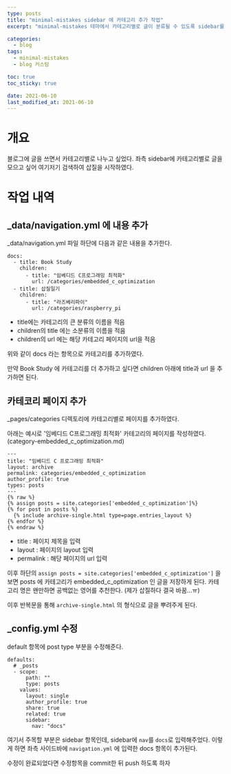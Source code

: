 ```yaml
---
type: posts
title: "minimal-mistakes sidebar 에 카테고리 추가 작업"
excerpt: "minimal-mistakes 테마에서 카테고리별로 글이 분류될 수 있도록 sidebar를 추가해봅시다! "

categories:
  - blog
tags:
  - minimal-mistakes
  - blog 커스텀

toc: true
toc_sticky: true

date: 2021-06-10
last_modified_at: 2021-06-10
---
```


# 개요 

블로그에 글을 쓰면서 카테고리별로 나누고 싶었다. 
좌측 sidebar에 카테고리별로 글을 모으고 싶어 여기저기 검색하여 삽질을 시작하였다. 

# 작업 내역

## _data/navigation.yml 에 내용 추가 

_data/navigation.yml 파일 하단에 다음과 같은 내용을 추가한다. 

```
docs:
  - title: Book Study
    children:
      - title: "임베디드 C프로그래밍 최적화"
        url: /categories/embedded_c_optimization
  - title: 삽질일기
    children:
      - title: "라즈베리파이"
        url: /categories/raspberry_pi
```

* title에는 카테고리의 큰 분류의 이름을 적음
* children의 title 에는 소분류의 이름을 적음
* children의 url 에는 해당 카테고리 페이지의 url을 적음

위와 같이 docs 라는 항목으로 카테고리를 추가하였다. 

만약 Book Study 에 카테고리를 더 추가하고 싶다면 children 아래에 title과 url 을 추가하면 된다. 

## 카테코리 페이지 추가 

_pages/categories 디렉토리에 카테고리별로 페이지를 추가하였다. 

아래는 예시로 '임베디드 C프로그래밍 최적화' 카테고리의 페이지를 작성하였다. (category-embedded_c_optimization.md)

```
---
title: "임베디드 C 프로그래밍 최적화"
layout: archive
permalink: categories/embedded_c_optimization
author_profile: true
types: posts
---
{% raw %}
{% assign posts = site.categories['embedded_c_optimization']%}
{% for post in posts %}
  {% include archive-single.html type=page.entries_layout %}
{% endfor %}
{% endraw %}

```

* title : 페이지 제목을 입력
* layout : 페이지의 layout 입력
* permalink : 해당 페이지의 url 입력

이후 하단의 `assign posts = site.categories['embedded_c_optimization']` 을 보면 posts 에 카테고리가 embedded_c_optimization 인 글을 저장하게 된다. 
카테고리 명은 왠만하면 공백없는 영어를 추천한다. (제가 삽질하다 결국 바꿈...ㅠ)

이후 반복문을 통해 `archive-single.html` 의 형식으로 글을 뿌려주게 된다. 

## _config.yml 수정

default 항목에 post type 부분을 수정해준다.

```
defaults:
  # _posts
  - scope:
      path: ""
      type: posts
    values:
      layout: single
      author_profile: true
      share: true
      related: true
      sidebar:
        nav: "docs"
```

여기서 주목할 부분은 sidebar 항목인데, sidebar에 `nav`를 `docs`로 입력해주었다. 이렇게 하면 좌측 사이드바에 `navigation.yml` 에 입력한 docs 항목이 추가된다.

수정이 완료되었다면 수정항목을 commit한 뒤 push 하도록 하자 

